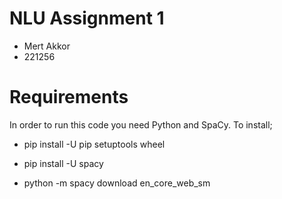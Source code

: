 # NLU Assignment 1

- Mert Akkor
- 221256

# Requirements
In order to run this code you need Python and SpaCy. To install;

- pip install -U pip setuptools wheel

- pip install -U spacy

- python -m spacy download en_core_web_sm
